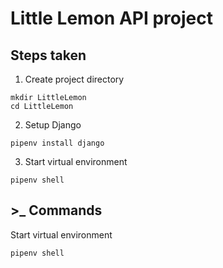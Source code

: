 # Little Lemon API project

## Steps taken

1. Create project directory
```
mkdir LittleLemon
cd LittleLemon
```

2. Setup Django
```
pipenv install django
```

3. Start virtual environment
```
pipenv shell
```

## >_ Commands

Start virtual environment
```
pipenv shell
```

